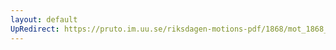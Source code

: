 ```yaml
---
layout: default
UpRedirect: https://pruto.im.uu.se/riksdagen-motions-pdf/1868/mot_1868__fk__77.pdf
---
```

